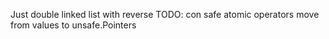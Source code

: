 Just double linked list with reverse
TODO:
con safe
atomic operators
move from values to unsafe.Pointers
